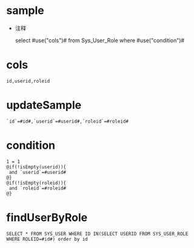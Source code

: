 sample
===
* 注释

	select #use("cols")# from Sys_User_Role where #use("condition")#

cols
===

	id,userid,roleid

updateSample
===

	`id`=#id#,`userid`=#userid#,`roleid`=#roleid#

condition
===

	1 = 1  
	@if(!isEmpty(userid)){
	 and `userid`=#userid#
	@}
	@if(!isEmpty(roleid)){
	 and `roleid`=#roleid#
	@}
	
findUserByRole
===
	
	SELECT * FROM SYS_USER WHERE ID IN(SELECT USERID FROM SYS_USER_ROLE WHERE ROLEID=#id#) order by id